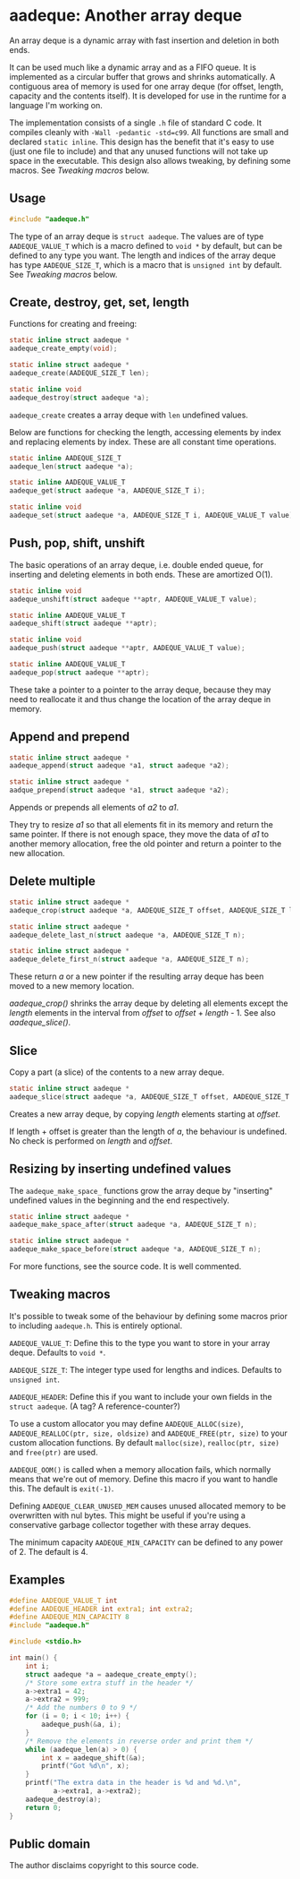 aadeque: Another array deque
============================

An array deque is a dynamic array with fast insertion and deletion in both ends.

It can be used much like a dynamic array and as a FIFO queue. It is implemented
as a circular buffer that grows and shrinks automatically. A contiguous area of
memory is used for one array deque (for offset, length, capacity and the
contents itself). It is developed for use in the runtime for a language I'm
working on.

The implementation consists of a single `.h` file of standard C code. It
compiles cleanly with `-Wall -pedantic -std=c99`. All functions are small and
declared `static inline`. This design has the benefit that it's easy to use
(just one file to include) and that any unused functions will not take up space
in the executable. This design also allows tweaking, by defining some macros.
See *Tweaking macros* below.

Usage
-----

``` C
#include "aadeque.h"
```

The type of an array deque is `struct aadeque`. The values are of type
`AADEQUE_VALUE_T` which is a macro defined to `void *` by default, but can be
defined to any type you want. The length and indices of the array deque has
type `AADEQUE_SIZE_T`, which is a macro that is `unsigned int` by default. See
*Tweaking macros* below.

Create, destroy, get, set, length
---------------------------------

Functions for creating and freeing:

``` C
static inline struct aadeque *
aadeque_create_empty(void);

static inline struct aadeque *
aadeque_create(AADEQUE_SIZE_T len);

static inline void
aadeque_destroy(struct aadeque *a);
```

`aadeque_create` creates a array deque with `len` undefined values.

Below are functions for checking the length, accessing elements by index and
replacing elements by index. These are all constant time operations.

``` C
static inline AADEQUE_SIZE_T
aadeque_len(struct aadeque *a);

static inline AADEQUE_VALUE_T
aadeque_get(struct aadeque *a, AADEQUE_SIZE_T i);

static inline void
aadeque_set(struct aadeque *a, AADEQUE_SIZE_T i, AADEQUE_VALUE_T value);
```

Push, pop, shift, unshift
-------------------------

The basic operations of an array deque, i.e. double ended queue, for inserting
and deleting elements in both ends. These are amortized O(1).

``` C
static inline void
aadeque_unshift(struct aadeque **aptr, AADEQUE_VALUE_T value);

static inline AADEQUE_VALUE_T
aadeque_shift(struct aadeque **aptr);

static inline void
aadeque_push(struct aadeque **aptr, AADEQUE_VALUE_T value);

static inline AADEQUE_VALUE_T
aadeque_pop(struct aadeque **aptr);
```

These take a pointer to a pointer to the array deque, because they may need to
reallocate it and thus change the location of the array deque in memory.

Append and prepend
------------------

``` C
static inline struct aadeque *
aadeque_append(struct aadeque *a1, struct aadeque *a2);

static inline struct aadeque *
aadque_prepend(struct aadeque *a1, struct aadeque *a2);
```

Appends or prepends all elements of *a2* to *a1*.

They try to resize *a1* so that all elements fit in its memory and return the
same pointer. If there is not enough space, they move the data of *a1* to
another memory allocation, free the old pointer and return a pointer to the new
allocation.

Delete multiple
---------------

``` C
static inline struct aadeque *
aadeque_crop(struct aadeque *a, AADEQUE_SIZE_T offset, AADEQUE_SIZE_T length);

static inline struct aadeque *
aadeque_delete_last_n(struct aadeque *a, AADEQUE_SIZE_T n);

static inline struct aadeque *
aadeque_delete_first_n(struct aadeque *a, AADEQUE_SIZE_T n);
```

These return *a* or a new pointer if the resulting array deque has been moved
to a new memory location.

*aadeque_crop()* shrinks the array deque by deleting all elements except the
*length* elements in the interval from *offset* to *offset* + *length* - 1. See
also *aadeque_slice()*.

Slice
-----

Copy a part (a slice) of the contents to a new array deque.

``` C
static inline struct aadeque *
aadeque_slice(struct aadeque *a, AADEQUE_SIZE_T offset, AADEQUE_SIZE_T length);
```

Creates a new array deque, by copying *length* elements starting at *offset*.

If length + offset is greater than the length of *a*, the behaviour is
undefined. No check is performed on *length* and *offset*.

Resizing by inserting undefined values
--------------------------------------

The `aadeque_make_space_` functions grow the array deque by "inserting"
undefined values in the beginning and the end respectively.

``` C
static inline struct aadeque *
aadeque_make_space_after(struct aadeque *a, AADEQUE_SIZE_T n);

static inline struct aadeque *
aadeque_make_space_before(struct aadeque *a, AADEQUE_SIZE_T n);
```

For more functions, see the source code. It is well commented.

Tweaking macros
---------------

It's possible to tweak some of the behaviour by defining some macros prior to
including `aadeque.h`. This is entirely optional.

`AADEQUE_VALUE_T`: Define this to the type you want to store in your array
deque. Defaults to `void *`.

`AADEQUE_SIZE_T`: The integer type used for lengths and indices. Defaults to
`unsigned int`.

`AADEQUE_HEADER`: Define this if you want to include your own fields in the
`struct aadeque`. (A tag? A reference-counter?)

To use a custom allocator you may define `AADEQUE_ALLOC(size)`,
`AADEQUE_REALLOC(ptr, size, oldsize)` and `AADEQUE_FREE(ptr, size)` to your
custom allocation functions. By default `malloc(size)`, `realloc(ptr, size)`
and `free(ptr)` are used.

`AADEQUE_OOM()` is called when a memory allocation fails, which normally means
that we're out of memory. Define this macro if you want to handle this. The
default is `exit(-1)`.

Defining `AADEQUE_CLEAR_UNUSED_MEM` causes unused allocated memory to be
overwritten with nul bytes. This might be useful if you're using a conservative
garbage collector together with these array deques.

The minimum capacity `AADEQUE_MIN_CAPACITY` can be defined to any power of 2.
The default is 4.

Examples
--------

``` C
#define AADEQUE_VALUE_T int
#define AADEQUE_HEADER int extra1; int extra2;
#define AADEQUE_MIN_CAPACITY 8
#include "aadeque.h"

#include <stdio.h>

int main() {
	int i;
	struct aadeque *a = aadeque_create_empty();
	/* Store some extra stuff in the header */
	a->extra1 = 42;
	a->extra2 = 999;
	/* Add the numbers 0 to 9 */
	for (i = 0; i < 10; i++) {
		aadeque_push(&a, i);
	}
	/* Remove the elements in reverse order and print them */
	while (aadeque_len(a) > 0) {
		int x = aadeque_shift(&a);
		printf("Got %d\n", x);
	}
	printf("The extra data in the header is %d and %d.\n",
	       a->extra1, a->extra2);
	aadeque_destroy(a);
	return 0;
}
```

Public domain
-------------

The author disclaims copyright to this source code.
